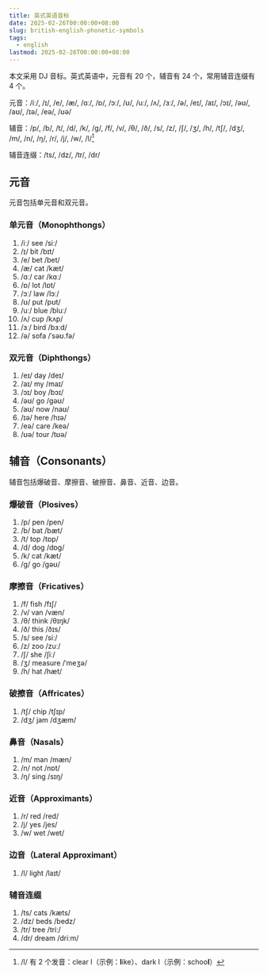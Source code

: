 ```yaml
---
title: 英式英语音标
date: 2025-02-26T00:00:00+08:00
slug: british-english-phonetic-symbols
tags:
  - english
lastmod: 2025-02-26T00:00:00+08:00
---
```


本文采用 DJ 音标。英式英语中，元音有 20 个，辅音有 24 个，常用辅音连缀有 4 个。

元音：/iː/, /ɪ/, /e/, /æ/, /ɑː/, /ɒ/, /ɔː/, /ʊ/, /uː/, /ʌ/, /ɜː/, /ə/, /eɪ/, /aɪ/, /ɔɪ/, /əʊ/, /aʊ/, /ɪə/, /eə/, /ʊə/

辅音：/p/, /b/, /t/, /d/, /k/, /ɡ/, /f/, /v/, /θ/, /ð/, /s/, /z/, /ʃ/, /ʒ/, /h/, /tʃ/, /dʒ/, /m/, /n/, /ŋ/, /r/, /j/, /w/, /l/[^l]

[^l]: /l/ 有 2 个发音：clear l（示例：**l**ike）、dark l（示例：schoo**l**）

辅音连缀：/ts/, /dz/, /tr/, /dr/

## 元音

元音包括单元音和双元音。

### 单元音（Monophthongs）

1. /iː/ see /siː/
1. /ɪ/ bit /bɪt/
1. /e/ bet /bet/
1. /æ/ cat /kæt/
1. /ɑː/ car /kɑː/
1. /ɒ/ lot /lɒt/
1. /ɔː/ law /lɔː/
1. /ʊ/ put /pʊt/
1. /uː/ blue /bluː/
1. /ʌ/ cup /kʌp/
1. /ɜː/ bird /bɜːd/
1. /ə/ sofa /ˈsəʊ.fə/

### 双元音（Diphthongs）

1. /eɪ/ day /deɪ/
1. /aɪ/ my /maɪ/
1. /ɔɪ/ boy /bɔɪ/
1. /əʊ/ go /ɡəʊ/
1. /aʊ/ now /naʊ/
1. /ɪə/ here /hɪə/
1. /eə/ care /keə/
1. /ʊə/ tour /tʊə/

## 辅音（Consonants）

辅音包括爆破音、摩擦音、破擦音、鼻音、近音、边音。

### 爆破音（Plosives）

1. /p/ pen /pen/
1. /b/ bat /bæt/
1. /t/ top /tɒp/
1. /d/ dog /dɒɡ/
1. /k/ cat /kæt/
1. /ɡ/ go /ɡəʊ/

### 摩擦音（Fricatives）

1. /f/ fish /fɪʃ/
1. /v/ van /væn/
1. /θ/ think /θɪŋk/
1. /ð/ this /ðɪs/
1. /s/ see /siː/
1. /z/ zoo /zuː/
1. /ʃ/ she /ʃiː/
1. /ʒ/ measure /ˈmeʒə/
1. /h/ hat /hæt/

### 破擦音（Affricates）

1. /tʃ/ chip /tʃɪp/
1. /dʒ/ jam /dʒæm/

### 鼻音（Nasals）

1. /m/ man /mæn/
1. /n/ not /nɒt/
1. /ŋ/ sing /sɪŋ/

### 近音（Approximants）

1. /r/ red /red/
1. /j/ yes /jes/
1. /w/ wet /wet/

### 边音（Lateral Approximant）

1. /l/ light /laɪt/

### 辅音连缀

1. /ts/ cats /kæts/
2. /dz/ beds /bedz/
3. /tr/ tree /triː/
4. /dr/ dream /driːm/
